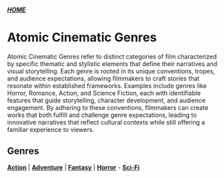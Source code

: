 ##### [HOME](../../index.md)

# Atomic Cinematic Genres

Atomic Cinematic Genres refer to distinct categories of film characterized by specific thematic and stylistic elements that define their narratives and visual storytelling. Each genre is rooted in its unique conventions, tropes, and audience expectations, allowing filmmakers to craft stories that resonate within established frameworks. Examples include genres like Horror, Romance, Action, and Science Fiction, each with identifiable features that guide storytelling, character development, and audience engagement. By adhering to these conventions, filmmakers can create works that both fulfill and challenge genre expectations, leading to innovative narratives that reflect cultural contexts while still offering a familiar experience to viewers.

## Genres

**[Action](action.md)** | **[Adventure](adventure.md)** | **[Fantasy](fantasy.md)** | **[Horror](horror.md)** - **[Sci-Fi](scifi.md)**
